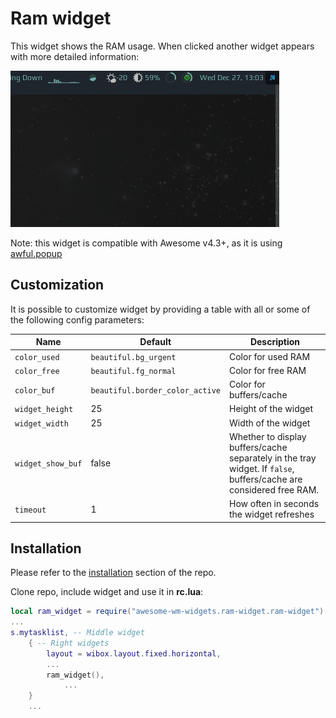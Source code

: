 # Ram widget

This widget shows the RAM usage. When clicked another widget appears with more detailed information:

![screenshot](./out.gif)

Note: this widget is compatible with Awesome v4.3+, as it is using [awful.popup](https://awesomewm.org/doc/api/classes/awful.popup.html)

## Customization

It is possible to customize widget by providing a table with all or some of the following config parameters:

| Name              | Default                         | Description                                                                                                        |
|-------------------|---------------------------------|--------------------------------------------------------------------------------------------------------------------|
| `color_used`      | `beautiful.bg_urgent`           | Color for used RAM                                                                                                 |
| `color_free`      | `beautiful.fg_normal`           | Color for free RAM                                                                                                 |
| `color_buf`       | `beautiful.border_color_active` | Color for buffers/cache                                                                                            |
| `widget_height`   | 25                              | Height of the widget                                                                                               |
| `widget_width`    | 25                              | Width of the widget                                                                                                |
| `widget_show_buf` | false                           | Whether to display buffers/cache separately in the tray widget. If `false`, buffers/cache are considered free RAM. |
| `timeout`         | 1                               | How often in seconds the widget refreshes                                                                          |

## Installation

Please refer to the [installation](https://github.com/streetturtle/awesome-wm-widgets#installation) section of the repo.

Clone repo, include widget and use it in **rc.lua**:

```lua
local ram_widget = require("awesome-wm-widgets.ram-widget.ram-widget")
...
s.mytasklist, -- Middle widget
	{ -- Right widgets
    	layout = wibox.layout.fixed.horizontal,
		...
		ram_widget(),
    		...
	}
	...
```

